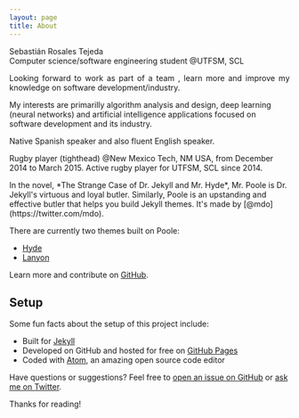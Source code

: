 ```yaml
---
layout: page
title: About
---
```


<p class="message">
Sebastián Rosales Tejeda <br/>
Computer science/software engineering student @UTFSM, SCL
</p>

<p align=justify>
Looking forward to work as part of a team , learn more and improve my knowledge on software development/industry.

My interests are primarilly algorithm analysis and design, deep learning (neural networks) and artificial intelligence applications focused on software development and its industry.

Native Spanish speaker and also fluent English speaker.

Rugby player (tighthead) @New Mexico Tech, NM USA, from December 2014 to March 2015. Active rugby player for UTFSM, SCL since 2014.

</p>
In the novel, *The Strange Case of Dr. Jekyll and Mr. Hyde*, Mr. Poole is Dr. Jekyll's virtuous and loyal butler. Similarly, Poole is an upstanding and effective butler that helps you build Jekyll themes. It's made by [@mdo](https://twitter.com/mdo).

There are currently two themes built on Poole:

- [Hyde](https://hyde.getpoole.com)
- [Lanyon](https://lanyon.getpoole.com)

Learn more and contribute on [GitHub](https://github.com/poole).

## Setup

Some fun facts about the setup of this project include:

- Built for [Jekyll](https://jekyllrb.com)
- Developed on GitHub and hosted for free on [GitHub Pages](https://pages.github.com)
- Coded with [Atom](https://atom.io), an amazing open source code editor

Have questions or suggestions? Feel free to [open an issue on GitHub](https://github.com/poole/poole/issues/new) or [ask me on Twitter](https://twitter.com/mdo).

Thanks for reading!
